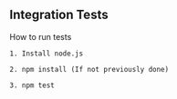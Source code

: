 ## Integration Tests

How to run tests
```
1. Install node.js
```
```
2. npm install (If not previously done)
```
```
3. npm test
```
